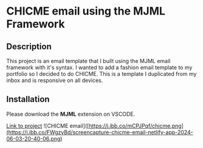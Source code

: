 # CHICME email using the MJML Framework

## Description
This project is an email template that I built using the MJML email framework with it's syntax.
I wanted to add a fashion email template to my portfolio so I decided to do CHICME. This is a template I duplicated from my inbox and is responsive on all devices.
## Installation
Please download the **MJML** extension on VSCODE.

[Link to project](https://chicme-email.netlify.app/)
![CHICME email]([https://i.ibb.co/mCPJPqf/chicme.png](https://i.ibb.co/FWgzyBd/screencapture-chicme-email-netlify-app-2024-06-03-20-40-06.png)
